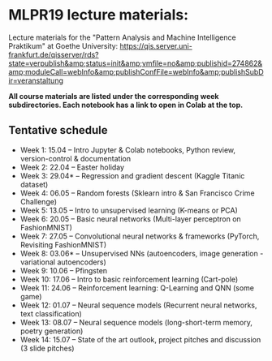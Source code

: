 # MLPR19 lecture materials:
Lecture materials for the "Pattern Analysis and Machine Intelligence Praktikum" at Goethe University: https://qis.server.uni-frankfurt.de/qisserver/rds?state=verpublish&amp;status=init&amp;vmfile=no&amp;publishid=274862&amp;moduleCall=webInfo&amp;publishConfFile=webInfo&amp;publishSubDir=veranstaltung 

**All course materials are listed under the corresponding week subdirectories. Each notebook has a link to open in Colab at the top.**

## Tentative schedule

* Week 1: 15.04 – Intro Jupyter & Colab notebooks, Python review, version-control & documentation
* Week 2: 22.04 – Easter holiday 
* Week 3: 29.04* – Regression and gradient descent (Kaggle Titanic dataset)
* Week 4: 06.05 – Random forests (Sklearn intro & San Francisco Crime Challenge) 
* Week 5: 13.05 – Intro to unsupervised learning (K-means or PCA)
* Week 6: 20.05 – Basic neural networks (Multi-layer perceptron on FashionMNIST)
* Week 7: 27.05 – Convolutional neural networks & frameworks (PyTorch, Revisiting FashionMNIST)
* Week 8: 03.06* – Unsupervised NNs (autoencoders, image generation - variational autoencoders)
* Week 9: 10.06 – Pfingsten 
* Week 10: 17.06 – Intro to basic reinforcement learning (Cart-pole)
* Week 11: 24.06 – Reinforcement learning: Q-Learning and QNN (some game)
* Week 12: 01.07 – Neural sequence models (Recurrent neural networks, text classification)
* Week 13: 08.07 – Neural sequence models (long-short-term memory, poetry generation)
* Week 14: 15.07 – State of the art outlook, project pitches and discussion (3 slide pitches)
